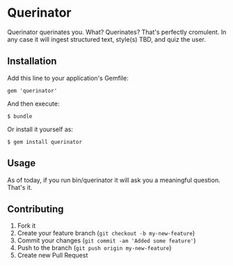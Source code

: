 # Querinator

Querinator querinates you. What? Querinates? That's perfectly cromulent.
In any case it will ingest structured text, style(s) TBD, and quiz the user.

## Installation

Add this line to your application's Gemfile:

    gem 'querinator'

And then execute:

    $ bundle

Or install it yourself as:

    $ gem install querinator

## Usage

As of today, if you run bin/querinator it will ask you a meaningful question. That's it.

## Contributing

1. Fork it
2. Create your feature branch (`git checkout -b my-new-feature`)
3. Commit your changes (`git commit -am 'Added some feature'`)
4. Push to the branch (`git push origin my-new-feature`)
5. Create new Pull Request
